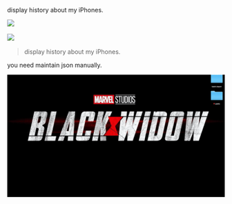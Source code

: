 display history about my iPhones.


[![](https://img.shields.io/badge/version-v0.1-green)](./My%20iPhones.alfredworkflow)



<!-- more -->
[![](https://img.shields.io/badge/version-v0.1-green)](./My%20iPhones.alfredworkflow)

> display history about my iPhones.

you need maintain json manually.

![](./screenshot.gif)

